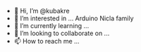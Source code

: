 - 👋 Hi, I’m @kubakre
- 👀 I’m interested in ... Arduino Nicla family
- 🌱 I’m currently learning ... 
- 💞️ I’m looking to collaborate on ...
- 📫 How to reach me ...

<!---
kubakre/kubakre is a ✨ special ✨ repository because its `README.md` (this file) appears on your GitHub profile.
You can click the Preview link to take a look at your changes.
--->
